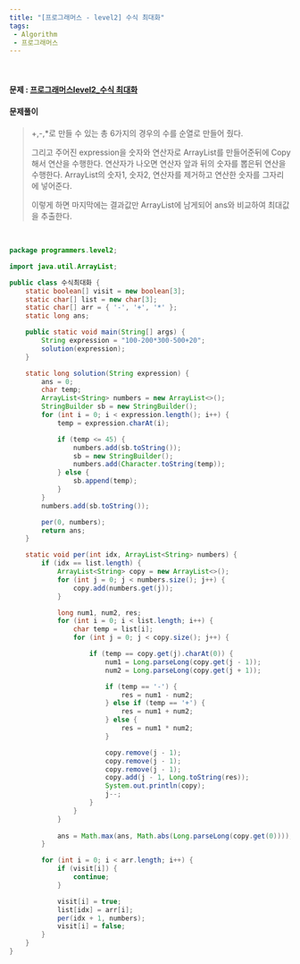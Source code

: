 ```yaml
---
title: "[프로그래머스 - level2] 수식 최대화"
tags:
 - Algorithm
 - 프로그래머스
---
```




<br/>

#### 문제 : <a href="https://programmers.co.kr/learn/courses/30/lessons/67257">프로그래머스level2_수식 최대화</a>

#### 문제풀이

> +,-,*로 만들 수 있는 총 6가지의 경우의 수를 순열로 만들어 줬다.
>
> 그리고 주어진 expression을 숫자와 연산자로 ArrayList를 만들어준뒤에 Copy해서 연산을 수행한다. 연산자가 나오면 연산자 앞과 뒤의 숫자를 뽑은뒤 연산을 수행한다.  ArrayList의 숫자1, 숫자2, 연산자를 제거하고 연산한 숫자를 그자리에 넣어준다.
>
> 이렇게 하면 마지막에는 결과값만 ArrayList에 남게되어 ans와 비교하여 최대값을 추출한다.

<br/>

```java
package programmers.level2;

import java.util.ArrayList;

public class 수식최대화 {
	static boolean[] visit = new boolean[3];
	static char[] list = new char[3];
	static char[] arr = { '-', '+', '*' };
	static long ans;

	public static void main(String[] args) {
		String expression = "100-200*300-500+20";
		solution(expression);
	}

	static long solution(String expression) {
		ans = 0;
		char temp;
		ArrayList<String> numbers = new ArrayList<>();
		StringBuilder sb = new StringBuilder();
		for (int i = 0; i < expression.length(); i++) {
			temp = expression.charAt(i);

			if (temp <= 45) {
				numbers.add(sb.toString());
				sb = new StringBuilder();
				numbers.add(Character.toString(temp));
			} else {
				sb.append(temp);
			}
		}
		numbers.add(sb.toString());

		per(0, numbers);
		return ans;
	}

	static void per(int idx, ArrayList<String> numbers) {
		if (idx == list.length) {
			ArrayList<String> copy = new ArrayList<>();
			for (int j = 0; j < numbers.size(); j++) {
				copy.add(numbers.get(j));
			}

			long num1, num2, res;
			for (int i = 0; i < list.length; i++) {
				char temp = list[i];
				for (int j = 0; j < copy.size(); j++) {

					if (temp == copy.get(j).charAt(0)) {
						num1 = Long.parseLong(copy.get(j - 1));
						num2 = Long.parseLong(copy.get(j + 1));

						if (temp == '-') {
							res = num1 - num2;
						} else if (temp == '+') {
							res = num1 + num2;
						} else {
							res = num1 * num2;
						}

						copy.remove(j - 1);
						copy.remove(j - 1);
						copy.remove(j - 1);
						copy.add(j - 1, Long.toString(res));
						System.out.println(copy);
						j--;
					}
				}
			}
			
			ans = Math.max(ans, Math.abs(Long.parseLong(copy.get(0))));
		}

		for (int i = 0; i < arr.length; i++) {
			if (visit[i]) {
				continue;
			}

			visit[i] = true;
			list[idx] = arr[i];
			per(idx + 1, numbers);
			visit[i] = false;
		}
	}
}
```


